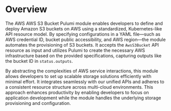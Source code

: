 # Overview

The AWS AWS S3 Bucket Pulumi module enables developers to define and deploy Amazon S3 buckets on AWS using a standardized, Kubernetes-like API resource model. By specifying configurations in a YAML file—such as AWS credential ID, bucket public accessibility, and AWS region—the module automates the provisioning of S3 buckets. It accepts the `AwsS3Bucket` API resource as input and utilizes Pulumi to create the necessary AWS infrastructure based on the provided specifications, capturing outputs like the bucket ID in `status.outputs`.

By abstracting the complexities of AWS service interactions, this module allows developers to set up scalable storage solutions efficiently with minimal effort. It integrates seamlessly with our unified APIs and adheres to a consistent resource structure across multi-cloud environments. This approach enhances productivity by enabling developers to focus on application development while the module handles the underlying storage provisioning and configuration.
